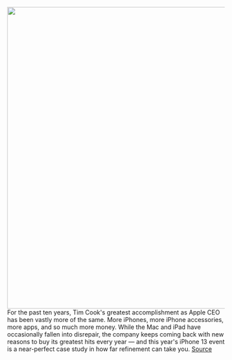 <img src='https://cdn.vox-cdn.com/thumbor/ZacMm5ZeOVIJvxizDjgeZaFFi_E=/0x0:1780x999/1200x800/filters:focal(748x358:1032x642)/cdn.vox-cdn.com/uploads/chorus_image/image/69864484/caZMw9TLgc.0.jpg' width='700px' /><br/>
For the past ten years, Tim Cook's greatest accomplishment as Apple CEO has been vastly more of the same. More iPhones, more iPhone accessories, more apps, and so much more money. While the Mac and iPad have occasionally fallen into disrepair, the company keeps coming back with new reasons to buy its greatest hits every year — and this year's iPhone 13 event is a near-perfect case study in how far refinement can take you.
<a href='https://www.theverge.com/2021/9/15/22676532/apple-event-iphone-13-incremental-refinement-upgrade-specs'> Source <a/>